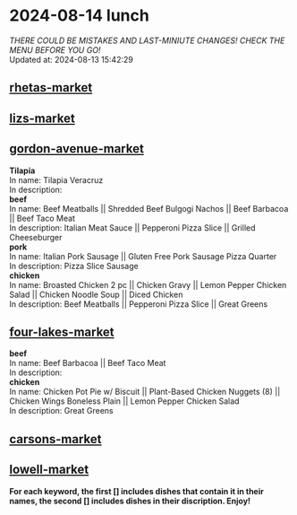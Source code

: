 # 2024-08-14 lunch  
*THERE COULD BE MISTAKES AND LAST-MINIUTE CHANGES! CHECK THE MENU BEFORE YOU GO!*  
Updated at: 2024-08-13 15:42:29  
## [rhetas-market](https://wisc-housingdining.nutrislice.com/menu/rhetas-market/lunch/2024-08-14)  
## [lizs-market](https://wisc-housingdining.nutrislice.com/menu/lizs-market/lunch/2024-08-14)  
## [gordon-avenue-market](https://wisc-housingdining.nutrislice.com/menu/gordon-avenue-market/lunch/2024-08-14)  
**Tilapia**  
In name: Tilapia Veracruz  
In description:   
**beef**  
In name: Beef Meatballs || Shredded Beef Bulgogi Nachos || Beef Barbacoa || Beef Taco Meat  
In description: Italian Meat Sauce || Pepperoni Pizza Slice || Grilled Cheeseburger  
**pork**  
In name: Italian Pork Sausage || Gluten Free Pork Sausage Pizza Quarter  
In description: Pizza Slice Sausage  
**chicken**  
In name: Broasted Chicken 2 pc || Chicken Gravy || Lemon Pepper Chicken Salad || Chicken Noodle Soup || Diced Chicken  
In description: Beef Meatballs || Pepperoni Pizza Slice || Great Greens  
## [four-lakes-market](https://wisc-housingdining.nutrislice.com/menu/four-lakes-market/lunch/2024-08-14)  
**beef**  
In name: Beef Barbacoa || Beef Taco Meat  
In description:   
**chicken**  
In name: Chicken Pot Pie w/ Biscuit || Plant-Based Chicken Nuggets (8) || Chicken Wings Boneless Plain || Lemon Pepper Chicken Salad  
In description: Great Greens  
## [carsons-market](https://wisc-housingdining.nutrislice.com/menu/carsons-market/lunch/2024-08-14)  
## [lowell-market](https://wisc-housingdining.nutrislice.com/menu/lowell-market/lunch/2024-08-14)  
  
**For each keyword, the first [] includes dishes that contain it in their names, the second [] includes dishes in their discription. Enjoy!**  

